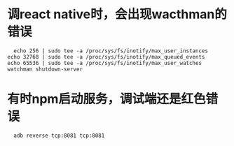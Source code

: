 # 调react native时，会出现wacthman的错误
```
  echo 256 | sudo tee -a /proc/sys/fs/inotify/max_user_instances
echo 32768 | sudo tee -a /proc/sys/fs/inotify/max_queued_events
echo 65536 | sudo tee -a /proc/sys/fs/inotify/max_user_watches
watchman shutdown-server
```

# 有时npm启动服务，调试端还是红色错误
```
  adb reverse tcp:8081 tcp:8081

```
